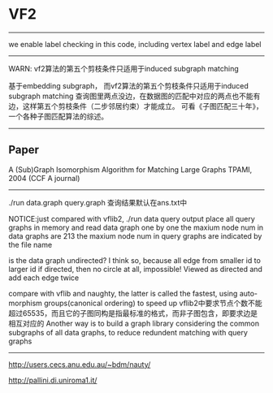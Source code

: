 # VF2

---

we enable label checking in this code, including vertex label and edge label

---

WARN: vf2算法的第五个剪枝条件只适用于induced subgraph matching

基于embedding subgraph， 而vf2算法的第五个剪枝条件只适用于induced subgraph matching
查询图里两点没边，在数据图的匹配中对应的两点也不能有边，这样第五个剪枝条件（二步邻居约束）才能成立。
可看《子图匹配三十年》，一个各种子图匹配算法的综述。

---

## Paper 

A (Sub)Graph Isomorphism Algorithm for Matching Large Graphs     TPAMI, 2004 (CCF A journal)

---

./run data.graph query.graph
查询结果默认在ans.txt中

NOTICE:just compared with vflib2, ./run data query output
place all query graphs in memory and read data graph one by one
the maxium node num in data graphs are 213
the maxium node num in query graphs are indicated by the file name

is the data graph undirected? I think so, because all edge from smaller id to larger id
if directed, then no circle at all, impossible!
Viewed as directed and add each edge twice

compare with vflib and naughty, the latter is called the fastest, using auto-morphism groups(canonical ordering) to speed up
vflib2中要求节点个数不能超过65535，而且它的子图同构是指最标准的格式，而非子图包含，即要求边是相互对应的
Another way is to build a graph library considering the common subgraphs of all data graphs, to reduce redundent matching with query graphs

---

http://users.cecs.anu.edu.au/~bdm/nauty/

http://pallini.di.uniroma1.it/

